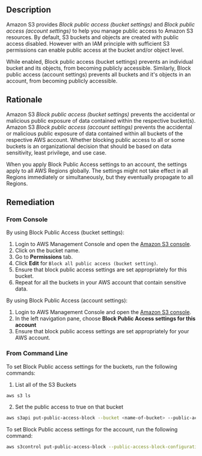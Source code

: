 ## Description

Amazon S3 provides *Block public access (bucket settings)* and *Block public access (account settings)* to help you manage public access to Amazon S3 resources. By default, S3 buckets and objects are created with public access disabled. However with an IAM principle with sufficient S3 permissions can enable public access at the bucket and/or object level.

While enabled, Block public access (bucket settings) prevents an individual bucket and its objects, from becoming publicly accessible.
Similarly, Block public access (account settings) prevents all buckets and it's objects in an account, from becoming publicly accessible.

## Rationale

Amazon S3 *Block public access (bucket settings)* prevents the accidental or malicious public exposure of data contained within the respective bucket(s).
Amazon S3 *Block public access (account settings)* prevents the accidental or malicious public exposure of data contained within all buckets of the respective AWS account.
Whether blocking public access to all or some buckets is an organizational decision that should be based on data sensitivity, least privilege, and use case.

When you apply Block Public Access settings to an account, the settings apply to all AWS Regions globally. The settings might not take effect in all Regions immediately or simultaneously, but they eventually propagate to all Regions.

## Remediation

### From Console

By using Block Public Access (bucket settings):

1. Login to AWS Management Console and open the [Amazon S3 console](https://console.aws.amazon.com/s3/).
2. Click on the bucket name.
3. Go to **Permissions** tab.
4. Click **Edit** for `Block all public access (bucket setting)`.
5. Ensure that block public access settings are set appropriately for this bucket.
6. Repeat for all the buckets in your AWS account that contain sensitive data.

By using Block Public Access (account settings):

1. Login to AWS Management Console and open the [Amazon S3 console](https://console.aws.amazon.com/s3/).
2. In the left navigation pane, choose **Block Public Access settings for this account**
3. Ensure that block public access settings are set appropriately for your AWS account.

### From Command Line

To set Block Public access settings for the buckets, run the following commands:

1. List all of the S3 Buckets

```bash
aws s3 ls
```

2. Set the public access to true on that bucket

```bash
aws s3api put-public-access-block --bucket <name-of-bucket> --public-access- block-configuration "BlockPublicAcls=true,IgnorePublicAcls=true,BlockPublicPolicy=true,RestrictPu blicBuckets=true"
```

To set Block Public access settings for the account, run the following command:

```bash
aws s3control put-public-access-block --public-access-block-configuration BlockPublicAcls=true, IgnorePublicAcls=true, BlockPublicPolicy=true, RestrictPublicBuckets=true --account-id <value>
```
